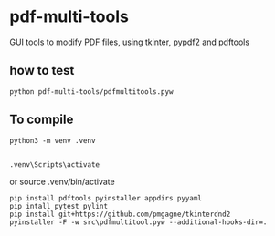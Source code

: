 # pdf-multi-tools
GUI tools to modify PDF files, using tkinter, pypdf2 and pdftools

## how to test

    python pdf-multi-tools/pdfmultitools.pyw

## To compile

    python3 -m venv .venv


    .venv\Scripts\activate
 or
    source .venv/bin/activate
 
    pip install pdftools pyinstaller appdirs pyyaml
    pip intall pytest pylint
    pip install git+https://github.com/pmgagne/tkinterdnd2
    pyinstaller -F -w src\pdfmultitool.pyw --additional-hooks-dir=.
